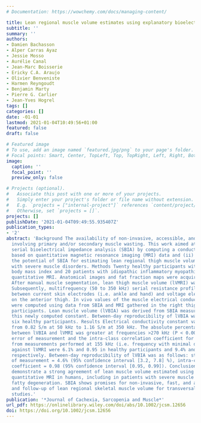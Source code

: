 ```yaml
---
# Documentation: https://wowchemy.com/docs/managing-content/

title: Lean regional muscle volume estimates using explanatory bioelectrical models in healthy subjects and patients with muscle wasting
subtitle: ''
summary: ''
authors:
- Damien Bachasson
- Alper Carras Ayaz
- Jessie Mosso
- Aurélie Canal
- Jean-Marc Boisserie
- Ericky C.A. Araujo
- Olivier Benveniste
- Harmen Reyngoudt
- Benjamin Marty
- Pierre G. Carlier
- Jean-Yves Hogrel
tags: []
categories: []
date: -01-01
lastmod: 2021-01-04T10:49:56+01:00
featured: false
draft: false

# Featured image
# To use, add an image named `featured.jpg/png` to your page's folder.
# Focal points: Smart, Center, TopLeft, Top, TopRight, Left, Right, BottomLeft, Bottom, BottomRight.
image:
  caption: ''
  focal_point: ''
  preview_only: false

# Projects (optional).
#   Associate this post with one or more of your projects.
#   Simply enter your project's folder or file name without extension.
#   E.g. `projects = ["internal-project"]` references `content/project/deep-learning/index.md`.
#   Otherwise, set `projects = []`.
projects: []
publishDate: '2021-01-04T09:49:55.935407Z'
publication_types:
- '2'
abstract: 'Background The availability of non-invasive, accessible, and reliable  methods for estimating regional skeletal muscle volume is paramount in conditions
  involving primary and/or secondary muscle wasting. This work aimed at (i) optimizing
  serial bioelectrical impedance analysis (SBIA) by computing a conductivity constant
  based on quantitative magnetic resonance imaging (MRI) data and (ii) investigating
  the potential of SBIA for estimating lean regional thigh muscle volume in patients
  with severe muscle disorders. Methods Twenty healthy participants with variable
  body mass index and 20 patients with idiopathic inflammatory myopathies underwent
  quantitative MRI. Anatomical images and fat fraction maps were acquired in thighs.
  After manual muscle segmentation, lean thigh muscle volume (lVMRI) was computed.
  Subsequently, multifrequency (50 to 350 kHz) serial resistance profiles were acquired
  between current skin electrodes (i.e. ankle and hand) and voltage electrodes placed
  on the anterior thigh. In vivo values of the muscle electrical conductivity constant
  were computed using data from SBIA and MRI gathered in the right thigh of 10 healthy
  participants. Lean muscle volume (lVBIA) was derived from SBIA measurements using
  this newly computed constant. Between-day reproducibility of lVBIA was studied in
  six healthy participants. Results Electrical conductivity constant values ranged
  from 0.82 S/m at 50 kHz to 1.16 S/m at 350 kHz. The absolute percentage difference
  between lVBIA and lVMRI was greater at frequencies >270 kHz (P < 0.0001). The standard
  error of measurement and the intra-class correlation coefficient for lVBIA computed
  from measurements performed at 155 kHz (i.e. frequency with minimal difference)
  against lVMRI were 6.1% and 0.95 in healthy participants and 9.4% and 0.93 in patients,
  respectively. Between-day reproducibility of lVBIA was as follows: standard error
  of measurement = 4.6% (95% confidence interval [3.2, 7.8] %), intra-class correlation
  coefficient = 0.98 (95% confidence interval [0.95, 0.99]). Conclusions These findings
  demonstrate a strong agreement of lean muscle volume estimated using SBIA against
  quantitative MRI in humans, including in patients with severe muscle wasting and
  fatty degeneration. SBIA shows promises for non-invasive, fast, and accessible estimation
  and follow-up of lean regional skeletal muscle volume for transversal and longitudinal
  studies.'
publication: '*Journal of Cachexia, Sarcopenia and Muscle*'
url_pdf: https://onlinelibrary.wiley.com/doi/abs/10.1002/jcsm.12656
doi: https://doi.org/10.1002/jcsm.12656
---
```

